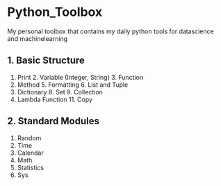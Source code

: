 # Python_Toolbox
My personal toolbox that contains my daily python tools for datascience and machinelearning

## 1. Basic Structure
1. Print    2. Variable (Integer, String)    3. Function
4. Method    5. Formatting    6. List and Tuple
7. Dictionary    8. Set    9. Collection
10. Lambda Function    11. Copy

## 2. Standard Modules
1. Random
2. Time
3. Calendar
4. Math
5. Statistics
6. Sys
